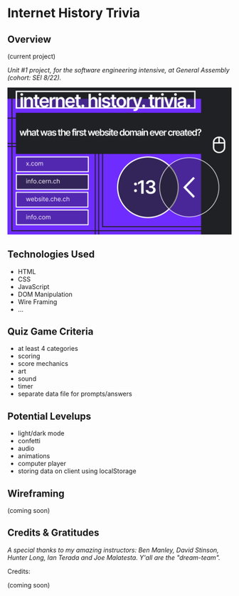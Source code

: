 # Internet History Trivia

## Overview

(current project)

*Unit #1 project, for the software engineering intensive, at General Assembly (cohort: SEI 8/22).*

![Wireframe](images/wireframe.png)

## Technologies Used

- HTML
- CSS
- JavaScript
- DOM Manipulation
- Wire Framing
- ...

## Quiz Game Criteria

- at least 4 categories
- scoring
- score mechanics
- art
- sound
- timer
- separate data file for prompts/answers

## Potential Levelups

- light/dark mode
- confetti
- audio
- animations
- computer player
- storing data on client using localStorage

## Wireframing

(coming soon)

## Credits & Gratitudes

*A special thanks to my amazing instructors: Ben Manley, David Stinson, Hunter Long, Ian Terada and Joe Malatesta. Y'all are the "dream-team".*

Credits:

(coming soon)